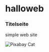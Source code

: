 # halloweb
### Titelseite
simple web site 

<div id="text"></div>
 
<script>
document.getElementById("text").innerHTML = "Text added by JavaScript code";
</script>

<script src="https://code.jquery.com/jquery-3.2.1.min.js"></script>
<script src="/demo.js"></script>
 
<div id="text"></div>

![Pixabay Cat](https://www.zooplus.de/magazin/wp-content/uploads/2017/12/kitten-eingew%C3%B6hnen.jpeg)
